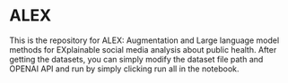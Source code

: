 # ALEX
This is the repository for ALEX: Augmentation and Large language model methods for EXplainable social media analysis about public health.
After getting the datasets, you can simply modify the dataset file path and OPENAI API and run by simply clicking run all in the notebook.

